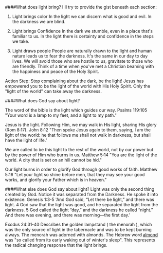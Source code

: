 ####What does light bring?
I'll try to provide the gist beneath each section:

1. Light brings color
   In the light we can discern what is good and evil. In the darkness we are blind. 

2. Light brings Confidence
   In the dark we stumble, even in a place that's familiar to us. In the light there is certainty and confidence in the steps we take.

3. Light draws people
   People are naturally drawn to the light and human nature leads us to fear the darkness. It's the same in our day to day lives. We will avoid those who are hostile to us, gravitate to those who are friendly. Think of a time when you've met a Christian beaming with the happiness and peace of the Holy Spirit.

Action Step: Stop complaining about the dark, be the light!
Jesus has empowered you to be the light of the world with His Holy Spirit. Only the "light of the world" can take away the darkness.

####What does God say about light?

The word of the bible is the light which guides our way.
Psalms 119:105 "Your word is a lamp to my feet, and a light to my path."

Jesus is the light. Following Him, we may walk in His light, sharing His glory (Rom 8:17).
John 8:12 "Then spoke Jesus again to them, saying, I am the light of the world: he that follows me shall not walk in darkness, but shall have the light of life."

We are called to be this light to the rest of the world, not by our power but by the power of Him who burns in us.
Matthew 5:14 "You are the light of the world. A city that is set on an hill cannot be hid."

Our light burns in order to glorify God through good works of faith.
Matthew 5:16 "Let your light so shine before men, that they may see your good works, and glorify your Father which is in heaven."

####What else does God say about light?
Light was only the second thing created by God. Notice it was separated from the Darkness. He spoke it into existence.
Genesis 1:3-5  'And God said, “Let there be light,” and there was light. 4 God saw that the light was good, and he separated the light from the darkness. 5 God called the light “day,” and the darkness he called “night.” And there was evening, and there was morning—the first day.'

Exodus 24:31-40 Describes the golden lampstand ( the menorah ), which was the only source of light in the tabernacle and was to be kept burning always. The menorah was adorned with almonds. The Hebrew word [almond](http://biblehub.com/hebrew/8247.htm) was "so called from its early waking out of winter's sleep". This represents the radical changing response that the light brings. 
